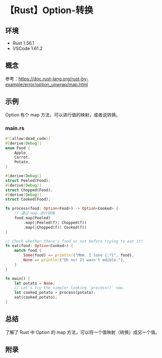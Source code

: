 # 【Rust】Option-转换

## 环境

- Rust 1.56.1
- VSCode 1.61.2

## 概念

参考：<https://doc.rust-lang.org/rust-by-example/error/option_unwrap/map.html>  

## 示例

Option 有个 map 方法，可以进行值的映射，或者说转换。

### main.rs

```rust
#![allow(dead_code)]
#[derive(Debug)]
enum Food {
    Apple,
    Carrot,
    Potato,
}

#[derive(Debug)]
struct Peeled(Food);
#[derive(Debug)]
struct Chopped(Food);
#[derive(Debug)]
struct Cooked(Food);

fn process(food: Option<Food>) -> Option<Cooked> {
    // 通过 map 进行转换
    food.map(Peeled)
        .map(|Peeled(f)| Chopped(f))
        .map(|Chopped(f)| Cooked(f))
}

// Check whether there's food or not before trying to eat it!
fn eat(food: Option<Cooked>) {
    match food {
        Some(food) => println!("Mmm. I love {:?}", food),
        None => println!("Oh no! It wasn't edible."),
    }
}

fn main() {
    let potato = None;
    // Let's try the simpler looking `process()` now.
    let cooked_potato = process(potato);
    eat(cooked_potato);
}
```

## 总结

了解了 Rust 中 Option 的 map 方法，可以将一个值映射（转换）成另一个值。

## 附录
